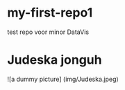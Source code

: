 # my-first-repo1
test repo voor minor DataVis

# Judeska jonguh
![a dummy picture] (img/Judeska.jpeg)

